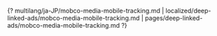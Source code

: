 {? multilang/ja-JP/mobco-media-mobile-tracking.md | localized/deep-linked-ads/mobco-media-mobile-tracking.md | pages/deep-linked-ads/mobco-media-mobile-tracking.md ?}

